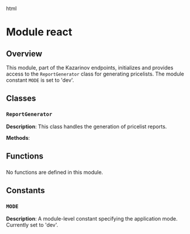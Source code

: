 html
<h1>Module react</h1>

<h2>Overview</h2>
<p>This module, part of the Kazarinov endpoints, initializes and provides access to the <code>ReportGenerator</code> class for generating pricelists.  The module constant <code>MODE</code> is set to 'dev'.</p>

<h2>Classes</h2>

<h3><code>ReportGenerator</code></h3>

<p><strong>Description</strong>: This class handles the generation of pricelist reports.</p>

<p><strong>Methods</strong>:</p>
<ul>
</ul>

<h2>Functions</h2>

<h3></h3>

<p>No functions are defined in this module.</p>

<h2>Constants</h2>

<h3><code>MODE</code></h3>

<p><strong>Description</strong>: A module-level constant specifying the application mode.  Currently set to 'dev'.</p>